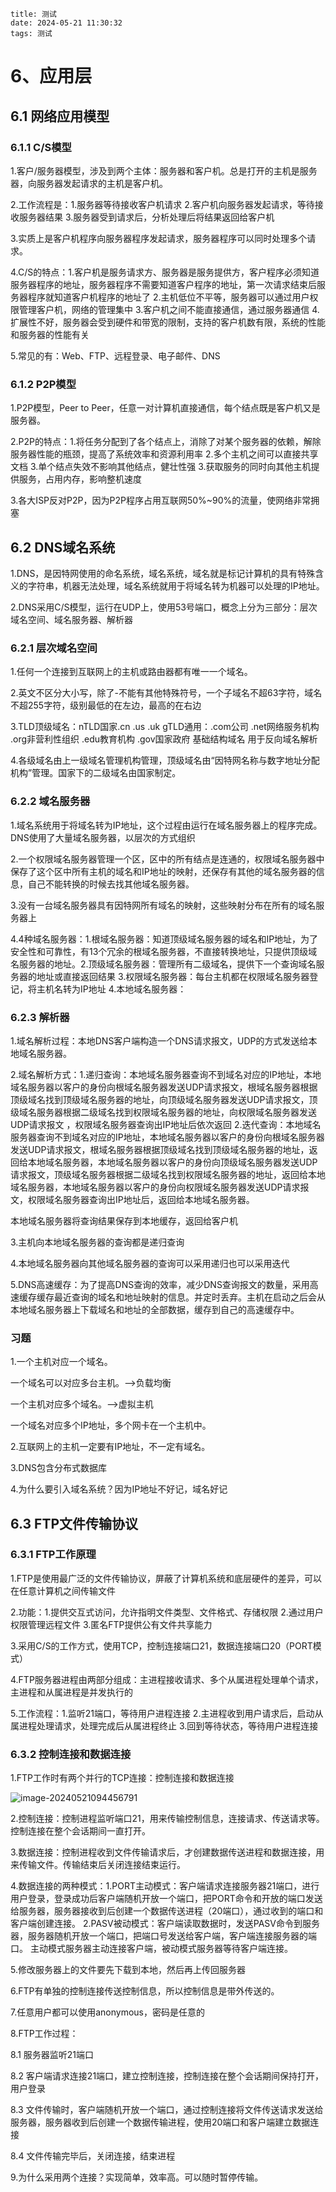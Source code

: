 ```
title: 测试
date: 2024-05-21 11:30:32
tags: 测试
```

# 6、应用层

## 6.1 网络应用模型

### 6.1.1 C/S模型

1.客户/服务器模型，涉及到两个主体：服务器和客户机。总是打开的主机是服务器，向服务器发起请求的主机是客户机。

2.工作流程是：1.服务器等待接收客户机请求 2.客户机向服务器发起请求，等待接收服务器结果 3.服务器受到请求后，分析处理后将结果返回给客户机

3.实质上是客户机程序向服务器程序发起请求，服务器程序可以同时处理多个请求。

4.C/S的特点：1.客户机是服务请求方、服务器是服务提供方，客户程序必须知道服务器程序的地址，服务器程序不需要知道客户程序的地址，第一次请求结束后服务器程序就知道客户机程序的地址了 2.主机低位不平等，服务器可以通过用户权限管理客户机，网络的管理集中 3.客户机之间不能直接通信，通过服务器通信 4.扩展性不好，服务器会受到硬件和带宽的限制，支持的客户机数有限，系统的性能和服务器的性能有关

5.常见的有：Web、FTP、远程登录、电子邮件、DNS

### 6.1.2 P2P模型

1.P2P模型，Peer to Peer，任意一对计算机直接通信，每个结点既是客户机又是服务器。

2.P2P的特点：1.将任务分配到了各个结点上，消除了对某个服务器的依赖，解除服务器性能的瓶颈，提高了系统效率和资源利用率 2.多个主机之间可以直接共享文档 3.单个结点失效不影响其他结点，健壮性强 3.获取服务的同时向其他主机提供服务，占用内存，影响整机速度

3.各大ISP反对P2P，因为P2P程序占用互联网50%~90%的流量，使网络非常拥塞

## 6.2 DNS域名系统

1.DNS，是因特网使用的命名系统，域名系统，域名就是标记计算机的具有特殊含义的字符串，机器无法处理，域名系统就用于将域名转为机器可以处理的IP地址。

2.DNS采用C/S模型，运行在UDP上，使用53号端口，概念上分为三部分：层次域名空间、域名服务器、解析器

### 6.2.1 层次域名空间

1.任何一个连接到互联网上的主机或路由器都有唯一一个域名。

2.英文不区分大小写，除了-不能有其他特殊符号，一个子域名不超63字符，域名不超255字符，级别最低的在左边，最高的在右边

3.TLD顶级域名：nTLD国家.cn .us .uk gTLD通用：.com公司 .net网络服务机构 .org非营利性组织 .edu教育机构 .gov国家政府 基础结构域名 用于反向域名解析

4.各级域名由上一级域名管理机构管理，顶级域名由“因特网名称与数字地址分配机构”管理。国家下的二级域名由国家制定。

### 6.2.2 域名服务器

1.域名系统用于将域名转为IP地址，这个过程由运行在域名服务器上的程序完成。DNS使用了大量域名服务器，以层次的方式组织

2.一个权限域名服务器管理一个区，区中的所有结点是连通的，权限域名服务器中保存了这个区中所有主机的域名和IP地址的映射，还保存有其他的域名服务器的信息，自己不能转换的时候去找其他域名服务器。

3.没有一台域名服务器具有因特网所有域名的映射，这些映射分布在所有的域名服务器上

4.4种域名服务器：1.根域名服务器：知道顶级域名服务器的域名和IP地址，为了安全性和可靠性，有13个冗余的根域名服务器，不直接转换地址，只提供顶级域名服务器的地址。2.顶级域名服务器：管理所有二级域名，提供下一个查询域名服务器的地址或直接返回结果 3.权限域名服务器：每台主机都在权限域名服务器登记，将主机名转为IP地址 4.本地域名服务器：

### 6.2.3 解析器

1.域名解析过程：本地DNS客户端构造一个DNS请求报文，UDP的方式发送给本地域名服务器。

2.域名解析方式：1.递归查询：本地域名服务器查询不到域名对应的IP地址，本地域名服务器以客户的身份向根域名服务器发送UDP请求报文，根域名服务器根据顶级域名找到顶级域名服务器的地址，向顶级域名服务器发送UDP请求报文，顶级域名服务器根据二级域名找到权限域名服务器的地址，向权限域名服务器发送UDP请求报文 ，权限域名服务器查询出IP地址后依次返回 2.迭代查询：本地域名服务器查询不到域名对应的IP地址，本地域名服务器以客户的身份向根域名服务器发送UDP请求报文，根域名服务器根据顶级域名找到顶级域名服务器的地址，返回给本地域名服务器，本地域名服务器以客户的身份向顶级域名服务器发送UDP请求报文，顶级域名服务器根据二级域名找到权限域名服务器的地址，返回给本地域名服务器，本地域名服务器以客户的身份向权限域名服务器发送UDP请求报文，权限域名服务器查询出IP地址后，返回给本地域名服务器。

本地域名服务器将查询结果保存到本地缓存，返回给客户机

3.主机向本地域名服务器的查询都是递归查询

4.本地域名服务器向其他域名服务器的查询可以采用递归也可以采用迭代

5.DNS高速缓存：为了提高DNS查询的效率，减少DNS查询报文的数量，采用高速缓存缓存最近查询的域名和地址映射的信息。并定时丢弃。主机在启动之后会从本地域名服务器上下载域名和地址的全部数据，缓存到自己的高速缓存中。

### 习题

1.一个主机对应一个域名。

一个域名可以对应多台主机。-->负载均衡

一个主机对应多个域名。-->虚拟主机  

一个域名对应多个IP地址，多个网卡在一个主机中。

2.互联网上的主机一定要有IP地址，不一定有域名。

3.DNS包含分布式数据库

4.为什么要引入域名系统？因为IP地址不好记，域名好记

## 6.3 FTP文件传输协议

### 6.3.1 FTP工作原理

1.FTP是使用最广泛的文件传输协议，屏蔽了计算机系统和底层硬件的差异，可以在任意计算机之间传输文件

2.功能：1.提供交互式访问，允许指明文件类型、文件格式、存储权限 2.通过用户权限管理远程文件 3.匿名FTP提供公有文件共享能力

3.采用C/S的工作方式，使用TCP，控制连接端口21，数据连接端口20（PORT模式）

4.FTP服务器进程由两部分组成：主进程接收请求、多个从属进程处理单个请求，主进程和从属进程是并发执行的

 5.工作流程：1.监听21端口，等待用户进程连接 2.主进程收到用户请求后，启动从属进程处理请求，处理完成后从属进程终止 3.回到等待状态，等待用户进程连接

### 6.3.2 控制连接和数据连接

1.FTP工作时有两个并行的TCP连接：控制连接和数据连接

![image-20240521094456791](https://cdn.jsdelivr.net/gh/Gaesar/Gaesar.github.io@main/pic/202405210945935.png)

2.控制连接：控制进程监听端口21，用来传输控制信息，连接请求、传送请求等。控制连接在整个会话期间一直打开。

3.数据连接：控制进程收到文件传输请求后，才创建数据传送进程和数据连接，用来传输文件。传输结束后关闭连接结束运行。

4.数据连接的两种模式：1.PORT主动模式：客户端请求连接服务器21端口，进行用户登录，登录成功后客户端随机开放一个端口，把PORT命令和开放的端口发送给服务器，服务器接收到后创建一个数据传送进程（20端口），通过收到的端口和客户端创建连接。 2.PASV被动模式：客户端读取数据时，发送PASV命令到服务器，服务器随机开放一个端口，把端口号发送给客户端，客户端连接服务器的端口。 主动模式服务器主动连接客户端，被动模式服务器等待客户端连接。

5.修改服务器上的文件要先下载到本地，然后再上传回服务器

6.FTP有单独的控制连接传送控制信息，所以控制信息是带外传送的。

7.任意用户都可以使用anonymous，密码是任意的

8.FTP工作过程：

8.1 服务器监听21端口

8.2 客户端请求连接21端口，建立控制连接，控制连接在整个会话期间保持打开，用户登录

8.3 文件传输时，客户端随机开放一个端口，通过控制连接将文件传送请求发送给服务器，服务器收到后创建一个数据传输进程，使用20端口和客户端建立数据连接

8.4 文件传输完毕后，关闭连接，结束进程

9.为什么采用两个连接？实现简单，效率高。可以随时暂停传输。



